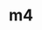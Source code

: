 ---
title: "m4"
layout: cache
categories: [package, v0.18.1]
meta: {"versions": ["1.4.19"], "compilers": ["gcc@=7.3.1", "gcc@=7.5.0", "gcc@=8.4.0"], "oss": ["amzn2", "ubuntu18.04"], "platforms": ["linux"], "targets": ["aarch64", "graviton2", "x86_64", "x86_64_v3", "x86_64_v4"], "stacks": ["aws-ahug", "aws-ahug-aarch64", "aws-isc", "aws-isc-aarch64", "build_systems", "data-vis-sdk", "e4s", "radiuss", "root", "tutorial"], "num_specs": 6, "num_specs_by_stack": {"aws-ahug": 2, "root": 6, "aws-isc": 2, "aws-ahug-aarch64": 2, "aws-isc-aarch64": 2, "tutorial": 2, "e4s": 1, "data-vis-sdk": 1, "build_systems": 1, "radiuss": 1}}
spec_details: [{"hash": "7aruaqvoeqag4tt6j55jwzulwjmse2ic", "compiler": "gcc@=7.3.1", "versions": ["1.4.19"], "os": "amzn2", "platform": "linux", "target": "x86_64_v4", "variants": ["patches=9dc5fbd,bfdffa7", "+sigsegv"], "stacks": ["aws-ahug", "root", "aws-isc"], "size": "-", "tarball": "https://binaries.spack.io/releases/v0.18.1/build_cache/linux-amzn2-x86_64_v4/gcc-7.3.1/m4-1.4.19/linux-amzn2-x86_64_v4-gcc-7.3.1-m4-1.4.19-7aruaqvoeqag4tt6j55jwzulwjmse2ic.spack"}, {"hash": "w5odayw5hls77oa6udezxkl6pbgyz63l", "compiler": "gcc@=7.3.1", "versions": ["1.4.19"], "os": "amzn2", "platform": "linux", "target": "graviton2", "variants": ["patches=9dc5fbd,bfdffa7", "+sigsegv"], "stacks": ["aws-ahug-aarch64", "aws-isc-aarch64", "root"], "size": "-", "tarball": "https://binaries.spack.io/releases/v0.18.1/build_cache/linux-amzn2-graviton2/gcc-7.3.1/m4-1.4.19/linux-amzn2-graviton2-gcc-7.3.1-m4-1.4.19-w5odayw5hls77oa6udezxkl6pbgyz63l.spack"}, {"hash": "uadbn2a64h744jto2xqy6u2wmujcww6v", "compiler": "gcc@=7.5.0", "versions": ["1.4.19"], "os": "ubuntu18.04", "platform": "linux", "target": "x86_64", "variants": ["patches=9dc5fbd,bfdffa7", "+sigsegv"], "stacks": ["tutorial", "root", "e4s", "data-vis-sdk", "build_systems", "radiuss"], "size": "-", "tarball": "https://binaries.spack.io/releases/v0.18.1/build_cache/linux-ubuntu18.04-x86_64/gcc-7.5.0/m4-1.4.19/linux-ubuntu18.04-x86_64-gcc-7.5.0-m4-1.4.19-uadbn2a64h744jto2xqy6u2wmujcww6v.spack"}, {"hash": "m4xvduz545n5bxrfxz4v5hva4hjlzypd", "compiler": "gcc@=7.3.1", "versions": ["1.4.19"], "os": "amzn2", "platform": "linux", "target": "aarch64", "variants": ["patches=9dc5fbd,bfdffa7", "+sigsegv"], "stacks": ["aws-ahug-aarch64", "aws-isc-aarch64", "root"], "size": "-", "tarball": "https://binaries.spack.io/releases/v0.18.1/build_cache/linux-amzn2-aarch64/gcc-7.3.1/m4-1.4.19/linux-amzn2-aarch64-gcc-7.3.1-m4-1.4.19-m4xvduz545n5bxrfxz4v5hva4hjlzypd.spack"}, {"hash": "t5tcgekm4plojeiygbubag2gmv4fyewf", "compiler": "gcc@=7.3.1", "versions": ["1.4.19"], "os": "amzn2", "platform": "linux", "target": "x86_64_v3", "variants": ["patches=9dc5fbd,bfdffa7", "+sigsegv"], "stacks": ["aws-ahug", "root", "aws-isc"], "size": "-", "tarball": "https://binaries.spack.io/releases/v0.18.1/build_cache/linux-amzn2-x86_64_v3/gcc-7.3.1/m4-1.4.19/linux-amzn2-x86_64_v3-gcc-7.3.1-m4-1.4.19-t5tcgekm4plojeiygbubag2gmv4fyewf.spack"}, {"hash": "cv6tp6upo3l2bjmiwqry4sytazzeyy5q", "compiler": "gcc@=8.4.0", "versions": ["1.4.19"], "os": "ubuntu18.04", "platform": "linux", "target": "x86_64", "variants": ["patches=9dc5fbd,bfdffa7", "+sigsegv"], "stacks": ["tutorial", "root"], "size": "-", "tarball": "https://binaries.spack.io/releases/v0.18.1/build_cache/linux-ubuntu18.04-x86_64/gcc-8.4.0/m4-1.4.19/linux-ubuntu18.04-x86_64-gcc-8.4.0-m4-1.4.19-cv6tp6upo3l2bjmiwqry4sytazzeyy5q.spack"}]
---